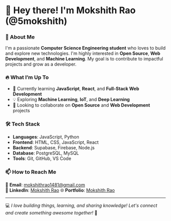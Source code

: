 # 👋 Hey there! I'm Mokshith Rao (@5mokshith)  

### 🚀 About Me  
I'm a passionate **Computer Science Engineering student** who loves to build and explore new technologies. I'm highly interested in **Open Source**, **Web Development**, and **Machine Learning**. My goal is to contribute to impactful projects and grow as a developer.  

### 🔥 What I’m Up To  
- 🌱 Currently learning **JavaScript**, **React**, and **Full-Stack Web Development**  
- 💡 Exploring **Machine Learning**, **IoT**, and **Deep Learning**  
- 💞 Looking to collaborate on **Open Source** and **Web Development** projects  

### 🛠️ Tech Stack  
- **Languages**: JavaScript, Python  
- **Frontend**: HTML, CSS, JavaScript, React  
- **Backend**: Supabase, Firebase, Node.js   
- **Database**: PostgreSQL, MySQL  
- **Tools**: Git, GitHub, VS Code

### 📫 How to Reach Me  
📧 **Email**: mokshithrao1481@gmail.com  
💼 **LinkedIn**: [Mokshith Rao](https://www.linkedin.com/in/mokshith-rao-50a385290)
🌐 **Portfolio**: [Mokshith Rao](https://mokshith.vercel.app)

---

💻 *I love building things, learning, and sharing knowledge! Let's connect and create something awesome together!* 🚀
